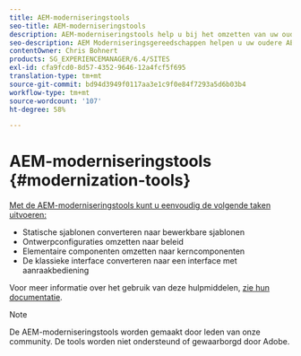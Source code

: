 ```yaml
---
title: AEM-moderniseringstools
seo-title: AEM-moderniseringstools
description: AEM-moderniseringstools help u bij het omzetten van uw oude AEM naar de nieuwste technologie
seo-description: AEM Moderniseringsgereedschappen helpen u uw oudere AEM eenvoudig om te zetten in de nieuwste technologie
contentOwner: Chris Bohnert
products: SG_EXPERIENCEMANAGER/6.4/SITES
exl-id: cfa9fcd0-8d57-4352-9646-12a4fcf5f695
translation-type: tm+mt
source-git-commit: bd94d3949f0117aa3e1c9f0e84f7293a5d6b03b4
workflow-type: tm+mt
source-wordcount: '107'
ht-degree: 58%

---
```


# AEM-moderniseringstools {#modernization-tools}

[Met de AEM-moderniseringstools kunt u eenvoudig de volgende taken uitvoeren:](http://opensource.adobe.com/aem-modernize-tools/)

* [](page-templates-static.md)Statische sjablonen converteren naar bewerkbare sjablonen[](page-templates-editable.md)
* [](page-templates-static.md)Ontwerpconfiguraties omzetten naar beleid[](page-templates-editable.md)
* [](/help/sites-authoring/default-components-foundation.md)Elementaire componenten omzetten naar kerncomponenten[](https://docs.adobe.com/content/help/en/experience-manager-core-components/using/introduction.html)
* [](website.md)De klassieke interface converteren naar een interface met aanraakbediening[](touch-ui-concepts.md)

Voor meer informatie over het gebruik van deze hulpmiddelen, [zie hun documentatie](http://opensource.adobe.com/aem-modernize-tools/).

>[!NOTE]
>
>De AEM-moderniseringstools worden gemaakt door leden van onze community. De tools worden niet ondersteund of gewaarborgd door Adobe.
